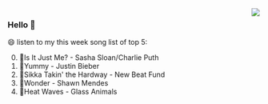 <img align="right"  src="https://github-readme-stats.vercel.app/api/top-langs/?username=kvnZero" />

### Hello 👋

😄 listen to my this week song list of top 5:

0. 🌈Is It Just Me? - Sasha Sloan/Charlie Puth
1. 🌈Yummy - Justin Bieber
2. 🌈Sikka Takin' the Hardway - New Beat Fund
3. 🌈Wonder - Shawn Mendes
4. 🌈Heat Waves - Glass Animals

